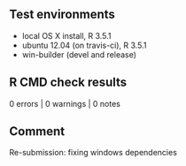 ## Test environments
* local OS X install, R 3.5.1
* ubuntu 12.04 (on travis-ci), R 3.5.1
* win-builder (devel and release)

## R CMD check results
0 errors | 0 warnings | 0 notes

## Comment
Re-submission: fixing windows dependencies
